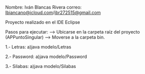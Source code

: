 Nombre: Iván Blancas Rivera
correo: Ibiancano@icloud.com/ibr272515@gmail.com

Proyecto realizado en el IDE Eclipse

Pasos para ejecutar:
--> Ubicarse en la carpeta raíz del proyecto (APPuntoSingular)
--> Moverse a la carpeta bin.
 
1.- Letras:
	a)java modelo/Letras

2.- Password:
	a)java modelo/Password

3.- Silabas:
	a)java modelo/Silabas

